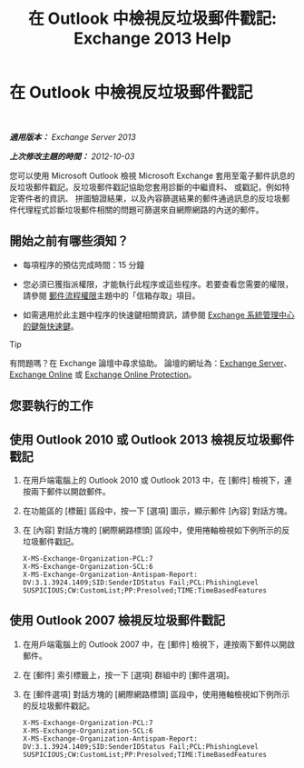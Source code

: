 ﻿---
title: '在 Outlook 中檢視反垃圾郵件戳記: Exchange 2013 Help'
TOCTitle: 在 Outlook 中檢視反垃圾郵件戳記
ms:assetid: cddb5dbf-ad1e-471c-9fc8-28ddcf7ec1d0
ms:mtpsurl: https://technet.microsoft.com/zh-tw/library/Bb124595(v=EXCHG.150)
ms:contentKeyID: 50474244
ms.date: 05/21/2018
mtps_version: v=EXCHG.150
ms.translationtype: MT
---

# 在 Outlook 中檢視反垃圾郵件戳記

 

_**適用版本：** Exchange Server 2013_

_**上次修改主題的時間：** 2012-10-03_

您可以使用 Microsoft Outlook 檢視 Microsoft Exchange 套用至電子郵件訊息的反垃圾郵件戳記。反垃圾郵件戳記協助您套用診斷的中繼資料、 或戳記，例如特定寄件者的資訊、 拼圖驗證結果，以及內容篩選結果的郵件通過訊息的反垃圾郵件代理程式診斷垃圾郵件相關的問題可篩選來自網際網路的內送的郵件。

## 開始之前有哪些須知？

  - 每項程序的預估完成時間：15 分鐘

  - 您必須已獲指派權限，才能執行此程序或這些程序。若要查看您需要的權限，請參閱 [郵件流程權限](mail-flow-permissions-exchange-2013-help.md)主題中的「信箱存取」項目。

  - 如需適用於此主題中程序的快速鍵相關資訊，請參閱 [Exchange 系統管理中心的鍵盤快速鍵](keyboard-shortcuts-in-the-exchange-admin-center-exchange-online-protection-help.md)。


> [!TIP]  
> 有問題嗎？在 Exchange 論壇中尋求協助。 論壇的網址為：<a href="https://go.microsoft.com/fwlink/p/?linkid=60612">Exchange Server</a>、 <a href="https://go.microsoft.com/fwlink/p/?linkid=267542">Exchange Online</a> 或 <a href="https://go.microsoft.com/fwlink/p/?linkid=285351">Exchange Online Protection</a>。




## 您要執行的工作

## 使用 Outlook 2010 或 Outlook 2013 檢視反垃圾郵件戳記

1.  在用戶端電腦上的 Outlook 2010 或 Outlook 2013 中，在 \[郵件\] 檢視下，連按兩下郵件以開啟郵件。

2.  在功能區的 \[標籤\] 區段中，按一下 \[選項\] 圖示，顯示郵件 \[內容\] 對話方塊。

3.  在 \[內容\] 對話方塊的 \[網際網路標頭\] 區段中，使用捲軸檢視如下例所示的反垃圾郵件戳記。
    
        X-MS-Exchange-Organization-PCL:7
        X-MS-Exchange-Organization-SCL:6
        X-MS-Exchange-Organization-Antispam-Report: DV:3.1.3924.1409;SID:SenderIDStatus Fail;PCL:PhishingLevel SUSPICIOUS;CW:CustomList;PP:Presolved;TIME:TimeBasedFeatures

## 使用 Outlook 2007 檢視反垃圾郵件戳記

1.  在用戶端電腦上的 Outlook 2007 中，在 \[郵件\] 檢視下，連按兩下郵件以開啟郵件。

2.  在 \[郵件\] 索引標籤上，按一下 \[選項\] 群組中的 \[郵件選項\]。

3.  在 \[郵件選項\] 對話方塊的 \[網際網路標頭\] 區段中，使用捲軸檢視如下例所示的反垃圾郵件戳記。
    
        X-MS-Exchange-Organization-PCL:7
        X-MS-Exchange-Organization-SCL:6
        X-MS-Exchange-Organization-Antispam-Report: DV:3.1.3924.1409;SID:SenderIDStatus Fail;PCL:PhishingLevel SUSPICIOUS;CW:CustomList;PP:Presolved;TIME:TimeBasedFeatures

